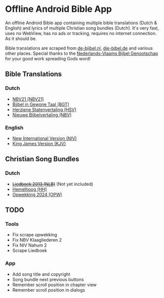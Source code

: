 # Offline Android Bible App
An offline Android Bible app containing multiple bible translations (Dutch & English) and lyrics of multiple Christian song bundles (Dutch). It's very fast, uses no WebView, has no ads or tracking, requires no internet connection. As it should be.

Bible translations are scraped from [de-bijbel.nl](https://de-bijbel.nl/), [die-bibel.de](https://die-bibel.de/) and various other places. Special thanks to the [Nederlands-Vlaams Bijbel Genootschap](https://www.bijbelgenootschap.nl/) for your good work spreading Gods word!

## Bible Translations

### Dutch
- [NBV21 (NBV21)](https://www.debijbel.nl/bijbel/NBV21/GEN.1)
- [Bijbel in Gewone Taal (BGT)](https://www.debijbel.nl/bijbel/BGT/GEN.1)
- [Herziene Statenvertaling (HSV)](https://www.debijbel.nl/bijbel/HSV/GEN.1)
- [Nieuwe Bijbelvertaling (NBV)](https://www.debijbel.nl/bijbel/NBV/GEN.1)

### English
- [New International Version (NIV)](https://www.die-bibel.de/bibel/NIV/GEN.1)
- [King James Version (KJV)](https://www.die-bibel.de/bibel/KJV/GEN.1)

## Christian Song Bundles

### Dutch
- ~~[Liedboek 2013 (NLB)](https://kerkliedwiki.nl/Liedboek_2013/Inhoud)~~ (Not yet included)
- [Hemelhoog (HH)](https://kerkliedwiki.nl/Hemelhoog/Inhoud)
- [Opwekking 2024 (OPW)](https://kerkliedwiki.nl/Opwekkingsliederen/Inhoud)

## TODO

### Tools
- Fix scrape opwekking
- Fix NBV Klaagliederen 2
- Fix NIV Nahum 2
- Scrape Liedboek

### App
- Add song title and copyright
- Song bundle next previous buttons
- Remember scroll position in chapter view
- Remember scroll position in dialogs
